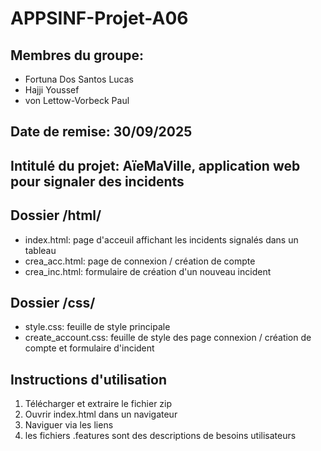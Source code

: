 # APPSINF-Projet-A06
## Membres du groupe:
* Fortuna Dos Santos Lucas
* Hajji Youssef
* von Lettow-Vorbeck Paul
## Date de remise: 30/09/2025
## Intitulé du projet: AïeMaVille, application web pour signaler des incidents
## Dossier /html/
* index.html: page d'acceuil affichant les incidents signalés dans un tableau
* crea_acc.html: page de connexion / création de compte 
* crea_inc.html: formulaire de création d'un nouveau incident

## Dossier /css/
* style.css: feuille de style principale
* create_account.css: feuille de style des page connexion / création de compte et formulaire d'incident

## Instructions d'utilisation
1) Télécharger et extraire le fichier zip
2) Ouvrir index.html dans un navigateur
3) Naviguer via les liens
4) les fichiers .features sont des descriptions de besoins utilisateurs